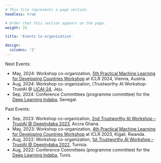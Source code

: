 ```yaml
---
# This file represents a page section.
headless: true

# Order that this section appears on the page.
weight: 15

title: 'Events Co-organization'

design:
  columns: '2'
---
```


Next Events:

  - May, 2024: Workshop co-organization, [5th Practical Machine Learning for Developing Countries Workshop](https://pml4dc.github.io/iclr2023/) at ICLR 2024, Vienna, Austria.
  - Aug, 2024: Workshop co-organization, [Trustworthy AI Workshop- TrustAI @  [IJCAI-24](https://ijcai24.org/), Jeju. 
  - Sep, 2024: Conference Committees (programme committee) for the [Deep Learning Indaba](https://deeplearningindaba.com/2023/indaba/organisers/), Senegal.

Past Events:
  - Sep, 2023: Workshop co-organization, [2nd Trustworthy AI Workshop – TrustAI @ DeepIndaba 2023](https://trustaideepindaba.github.io/), Accra Ghana.
  - May, 2023: Workshop co-organization, [4th Practical Machine Learning for Developing Countries Workshop](https://pml4dc.github.io/iclr2023/) at ICLR 2023, Kigali, Rwanda.
  - Aug, 2022: Workshop co-organization, [1st Trustworthy AI Workshop – TrustAI @ DeepIndaba 2022](https://trustaideepindaba.github.io/), Tunisia.
  - Aug, 2022: Conference Committees (programme committee) for the [Deep Learning Indaba](https://deeplearningindaba.com/2022/indaba/organisers/), Tunis.
